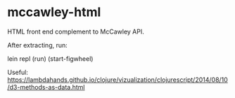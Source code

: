 # mccawley-html
HTML front end complement to McCawley API.

After extracting, run:

lein repl
(run)
(start-figwheel)

Useful:
https://lambdahands.github.io/clojure/vizualization/clojurescript/2014/08/10/d3-methods-as-data.html

